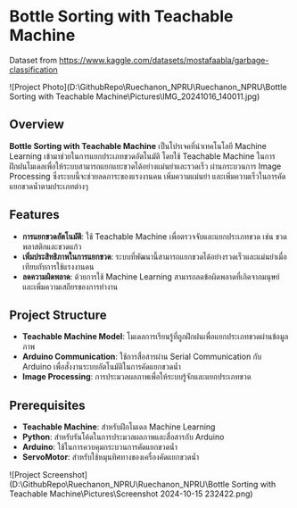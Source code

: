 # Bottle Sorting with Teachable Machine

Dataset from https://www.kaggle.com/datasets/mostafaabla/garbage-classification

![Project Photo](D:\GithubRepo\Ruechanon_NPRU\Ruechanon_NPRU\Bottle Sorting with Teachable Machine\Pictures\IMG_20241016_140011.jpg)

## Overview
**Bottle Sorting with Teachable Machine** เป็นโปรเจคที่นำเทคโนโลยี Machine Learning เข้ามาช่วยในการแยกประเภทขวดอัตโนมัติ โดยใช้ Teachable Machine ในการฝึกฝนโมเดลเพื่อให้ระบบสามารถแยกแยะขวดได้อย่างแม่นยำและรวดเร็ว ผ่านกระบวนการ Image Processing ซึ่งระบบนี้จะช่วยลดภาระของแรงงานคน เพิ่มความแม่นยำ และเพิ่มความเร็วในการคัดแยกขวดน้ำตามประเภทต่างๆ

## Features
- **การแยกขวดอัตโนมัติ**: ใช้ Teachable Machine เพื่อตรวจจับและแยกประเภทขวด เช่น ขวดพลาสติกและขวดแก้ว
- **เพิ่มประสิทธิภาพในการแยกขวด**: ระบบที่พัฒนานี้สามารถแยกขวดได้อย่างรวดเร็วและแม่นยำเมื่อเทียบกับการใช้แรงงานคน
- **ลดความผิดพลาด**: ด้วยการใช้ Machine Learning สามารถลดข้อผิดพลาดที่เกิดจากมนุษย์และเพิ่มความเสถียรของการทำงาน

## Project Structure
- **Teachable Machine Model**: โมเดลการเรียนรู้ที่ถูกฝึกฝนเพื่อแยกประเภทขวดผ่านข้อมูลภาพ
- **Arduino Communication**: ใช้การสื่อสารผ่าน Serial Communication กับ Arduino เพื่อสั่งงานระบบอัตโนมัติในการคัดแยกขวดน้ำ
- **Image Processing**: การประมวลผลภาพเพื่อให้ระบบรู้จักและแยกประเภทขวด

## Prerequisites
- **Teachable Machine**: สำหรับฝึกโมเดล Machine Learning
- **Python**: สำหรับรันโค้ดในการประมวลผลภาพและสื่อสารกับ Arduino
- **Arduino**: ใช้ในการควบคุมกระบวนการคัดแยกขวดน้ำ
- **ServoMotor**: สำหรับใช้หมุนทิศทางของเครื่องคัดแยกขวดน้ำ

![Project Screenshot](D:\GithubRepo\Ruechanon_NPRU\Ruechanon_NPRU\Bottle Sorting with Teachable Machine\Pictures\Screenshot 2024-10-15 232422.png)